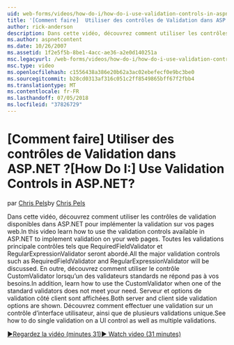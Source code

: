 ```yaml
---
uid: web-forms/videos/how-do-i/how-do-i-use-validation-controls-in-aspnet
title: '[Comment faire]  Utiliser des contrôles de Validation dans ASP.NET ? | Microsoft Docs'
author: rick-anderson
description: Dans cette vidéo, découvrez comment utiliser les contrôles de validation disponibles dans ASP.NET pour implémenter la validation sur vos pages web. Toutes les validations principales commandes par...
ms.author: aspnetcontent
ms.date: 10/26/2007
ms.assetid: 1f2e5f5b-8be1-4acc-ae36-a2e0d140251a
msc.legacyurl: /web-forms/videos/how-do-i/how-do-i-use-validation-controls-in-aspnet
msc.type: video
ms.openlocfilehash: c1556438a386e20b62a3ac02ebefecf0e9bc3be0
ms.sourcegitcommit: b28cd0313af316c051c2ff8549865bff67f2fbb4
ms.translationtype: MT
ms.contentlocale: fr-FR
ms.lasthandoff: 07/05/2018
ms.locfileid: "37826729"
---
```

<a name="how-do-i--use-validation-controls-in-aspnet"></a><span data-ttu-id="470c0-105">[Comment faire]  Utiliser des contrôles de Validation dans ASP.NET ?</span><span class="sxs-lookup"><span data-stu-id="470c0-105">[How Do I:]  Use Validation Controls in ASP.NET?</span></span>
====================
<span data-ttu-id="470c0-106">par [Chris Pels](https://twitter.com/chrispels)</span><span class="sxs-lookup"><span data-stu-id="470c0-106">by [Chris Pels](https://twitter.com/chrispels)</span></span>

<span data-ttu-id="470c0-107">Dans cette vidéo, découvrez comment utiliser les contrôles de validation disponibles dans ASP.NET pour implémenter la validation sur vos pages web.</span><span class="sxs-lookup"><span data-stu-id="470c0-107">In this video learn how to use the validation controls available in ASP.NET to implement validation on your web pages.</span></span> <span data-ttu-id="470c0-108">Toutes les validations principale contrôles tels que RequiredFieldValidator et RegularExpressionValidator seront abordé.</span><span class="sxs-lookup"><span data-stu-id="470c0-108">All the major validation controls such as RequiredFieldValidator and RegularExpressionValidator will be discussed.</span></span> <span data-ttu-id="470c0-109">En outre, découvrez comment utiliser le contrôle CustomValidator lorsqu’un des validateurs standards ne répond pas à vos besoins.</span><span class="sxs-lookup"><span data-stu-id="470c0-109">In addition, learn how to use the CustomValidator when one of the standard validators does not meet your need.</span></span> <span data-ttu-id="470c0-110">Serveur et options de validation côté client sont affichées.</span><span class="sxs-lookup"><span data-stu-id="470c0-110">Both server and client side validation options are shown.</span></span> <span data-ttu-id="470c0-111">Découvrez comment effectuer une validation sur un contrôle d’interface utilisateur, ainsi que de plusieurs validations unique.</span><span class="sxs-lookup"><span data-stu-id="470c0-111">See how to do single validation on a UI control as well as multiple validations.</span></span>

[<span data-ttu-id="470c0-112">&#9654;Regardez la vidéo (minutes 31)</span><span class="sxs-lookup"><span data-stu-id="470c0-112">&#9654; Watch video (31 minutes)</span></span>](https://channel9.msdn.com/Blogs/ASP-NET-Site-Videos/how-do-i-use-validation-controls-in-aspnet)

